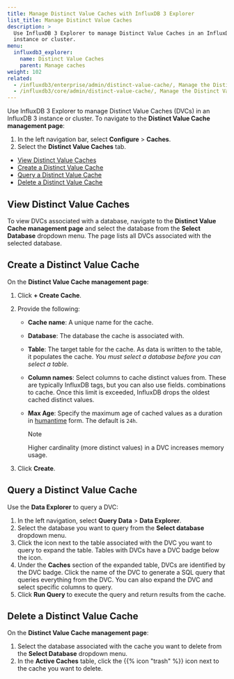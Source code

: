 ```yaml
---
title: Manage Distinct Value Caches with InfluxDB 3 Explorer
list_title: Manage Distinct Value Caches
description: >
  Use InfluxDB 3 Explorer to manage Distinct Value Caches in an InfluxDB 3
  instance or cluster.
menu:
  influxdb3_explorer:
    name: Distinct Value Caches
    parent: Manage caches
weight: 102
related:
  - /influxdb3/enterprise/admin/distinct-value-cache/, Manage the Distinct Value Cache in InfluxDB 3 Enterprise
  - /influxdb3/core/admin/distinct-value-cache/, Manage the Distinct Value Cache in InfluxDB 3 Core
---
```


Use InfluxDB 3 Explorer to manage Distinct Value Caches (DVCs) in an InfluxDB 3
instance or cluster. To navigate to the **Distinct Value Cache management page**:

1. In the left navigation bar, select **Configure** > **Caches**.
2. Select the **Distinct Value Caches** tab.

- [View Distinct Value Caches](#view-distinct-value-caches)
- [Create a Distinct Value Cache](#create-a-distinct-value-cache)
- [Query a Distinct Value Cache](#query-a-distinct-value-cache)
- [Delete a Distinct Value Cache](#delete-a-distinct-value-cache)

## View Distinct Value Caches

To view DVCs associated with a database, navigate to the
**Distinct Value Cache management page** and select the database from the
**Select Database** dropdown menu. The page lists all DVCs associated with the
selected database.

## Create a Distinct Value Cache

On the **Distinct Value Cache management page**:

1.  Click **+ Create Cache**.
2.  Provide the following:

    - **Cache name**: A unique name for the cache.
    - **Database**: The database the cache is associated with.
    - **Table**: The target table for the cache. As data is written to the table,
      it populates the cache.
      _You must select a database before you can select a table._
    - **Column names**: Select columns to cache distinct values from.
      These are typically InfluxDB tags, but you can also use fields.
      combinations to cache. Once this limit is exceeded, InfluxDB drops the oldest cached
      distinct values.
    - **Max Age**: Specify the maximum age of cached values as a duration in
      [humantime](https://docs.rs/humantime/latest/humantime/fn.parse_duration.html)
      form. The default is `24h`.

      > [!Note]
      > Higher cardinality (more distinct values) in a DVC increases memory usage.

3.  Click **Create**.

## Query a Distinct Value Cache

Use the **Data Explorer** to query a DVC:

1.  In the left navigation, select **Query Data** > **Data Explorer**.
2.  Select the database you want to query from the **Select database** dropdown menu.
3.  Click the <strong class="icon-chevron-down"></strong> icon next to the table
    associated with the DVC you want to query to expand the table.
    Tables with DVCs have a <span class="badge dvc">DVC</span> badge below the
    <strong class="icon-chevron-down"></strong> icon.
4.  Under the **Caches** section of the expanded table, DVCs are identified by
    the <span class="badge dvc">DVC</span> badge. Click the name of the DVC to
    generate a SQL query that queries everything from the DVC. You can
    also expand the DVC and select specific columns to query.
5.  Click **Run Query** to execute the query and return results from the cache.

## Delete a Distinct Value Cache

On the **Distinct Value Cache management page**:

1.  Select the database associated with the cache you want to delete from the
    **Select Database** dropdown menu.
2.  In the **Active Caches** table, click the {{% icon "trash" %}} icon next to
    the cache you want to delete.